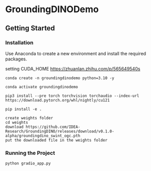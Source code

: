 # GroundingDINODemo

## Getting Started

### Installation

Use Anaconda to create a new environment and install the required packages.

setting CUDA_HOME
https://zhuanlan.zhihu.com/p/565649540s

```
conda create -n groundingdinodemo python=3.10 -y

conda activate groundingdinodemo

pip3 install --pre torch torchvision torchaudio --index-url https://download.pytorch.org/whl/nightly/cu121

pip install -e .

create weights folder
cd weights
download https://github.com/IDEA-Research/GroundingDINO/releases/download/v0.1.0-alpha/groundingdino_swint_ogc.pth
put the downloaded file in the weights folder
```

### Running the Project

```
python gradio_app.py
```
